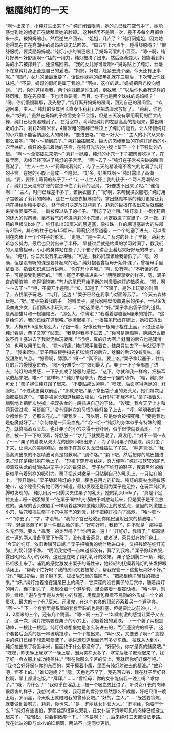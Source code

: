 # 魅魔纯灯的一天

“啊～出来了，小纯灯生出来了～”
纯灯闭着眼睛，她的头已经在空气中了，她能感觉到她的姐姐正在舔舐着她的脸颊。
这种经历不是第一次，差不多每个月都会来一次，被妈妈缩小，然后逆生产回去。
“姐姐，几点了？”纯灯问姐姐，因为她觉得现在正在高潮中的妈妈应该无法回答。
“周五早上六点半，睡得舒服吗？”
“很舒服呢，要奖励妈妈呢。”纯灯小小的嘴巴吸上了妈妈可爱的小豆豆。
“嗯～啊，纯灯好棒～好舒服啊～”猛的一用力，纯灯被挤了出来，然后逐渐变大，她能看到妈妈的小穴被撑开了，还没缩回去。
“我的女儿好可爱啊～”妈妈贴上了纯灯，丝毫不在意纯灯身上全是自己的爱液。
“妈妈，好啦，赶紧去洗个澡，今天还有正事呢。”
“嗯好，女儿的话最重要了。话说你妹妹的成年礼就在三周后，下次带上你妹妹吧。”
“不要，妈妈的房间是属于我的。”
“啊拉，这样的话…”妈妈把目光投向姐姐。
“妈，你别这样看我，两个妹妹都是你生的，别找我…”
“以后你也会有这样的经历哦，现在先预备一下也很重要呢，而且，你不也是两个妹妹的妈妈吗？”
“嗯，你们慢慢聊那，我先撤了。”纯灯离开妈妈的房间，回到自己的房间里。
“欢迎回来，主人。”
纯灯的专属黑长直女仆莉莉已经把洗澡水放好了。
“莉莉，你也来。”
“好的。”
虽然在妈妈的子宫里完全不会饿，但是三天没有享用莉莉的巨大肉棒，纯灯已经饥渴难耐了。
在浴室中，莉莉把纯灯的左腿高高的抬起来，露出粉嫩的小穴。莉莉25厘米长，4厘米粗的肉棒已经顶上了纯灯的耻丘，让人怀疑纯灯的小穴能不能容纳那么大的肉棒。
“要进去咯。”
“嗯～好大～”
“主人的小穴从来都那么紧呢。”
“啊～～顶到底了。”
莉莉抽插起来，巨大的肉棒粗鲁的在纯灯娇嫩的小穴里抽插，疯狂的撞击着她的子宫，在纯灯光洁的小腹上留下一个上下移动的凸起。
“啊～～全部插进来吧～”
莉莉一挺腰，纯灯的小穴一下子把肉棒吃掉了，在最里面，肉棒已经顶进了纯灯的子宫里。
“啊～去了～”纯灯在子宫被突破的瞬间高潮了。
“主人～主人～”莉莉喊着纯灯，存了三天的精液毫不客气的射满了纯灯的子宫。在她的小腹上造成一个隆起。
“好多，好美味啊～”纯灯露出了高潮颜。“要，要怀上莉莉的孩子了～”
“让～让主人怀上我的孩子～”
两人高潮结束了，纯灯三天没有扩张的宫颈卡住了莉莉的冠沟。
“好像拔不出来了呢。”
“谁信啊！”
“主人，时间已经差不多了，该换衣服了。”
“好啊，来帮我换衣服吧。”纯灯用子宫吸紧了莉莉的肉棒。
连在一起更衣挺麻烦的，拿出魅魔本事的纯灯更是让莉莉在持续射精中更衣。
终于纯灯决定放过莉莉了，莉莉的巨根在拔出来后就缩起来变得萎靡不振，一副被榨过头了的样子。
“别忘了这个哦。”纯灯拿出一根比莉莉的还大的假肉棒，毫不客气的塞进莉莉的小穴里，肯定戳进子宫里了。这一戳，莉莉的巨根又boki了，纯灯拿出30厘米的尿道塞，像拉珠一样的尿道塞最大的头部有2厘米，其它的柱子也有1.5厘米。莉莉接过尿道塞，一个个的塞了进去，可以看到在肉棒上一个个柱子的形状。
“走吧。”
“是～主人。”
及时的赶上了早餐，莉莉无论怎么努力，最后也只射出来了半杯。
早餐过后就是枯燥的学习时间了，教我们的人是曾祖母，小小的身体站在垫了几个箱子的讲台上看起来好好玩的样子。
课后。
“纯灯，你三天没有来上课哦。”
“可是，我妈妈应该给我请假了。”
“嗯，的确，但是没有听的课是要补起来的哦。”
纯灯抱着曾祖母开始补课了，曾祖母手里拿着书，指着知识点进行讲解。
“你在开小差哦。”
“啊，没有啊。”
“不听话的孩子，可是要受到惩罚的。”
“啊！尾巴不要插进来～”
“明明很享受的样子，嗯，满子宫的精液嘛，吃得很饱嘛。”有力的尾巴开始不断的刺激着纯灯的敏感点。
“嗯，啊～～去了～”
“哼，不要开小差哦。”
“知，知道了。”
下课了，是外出玩耍的时间了，去找栗子玩吧。
“纯灯，这边！”栗子已经在我家门对面等我了。
“今天去森林玩吧。”
“好。”栗子挽着我的手。
她叫栗子，是我家隔壁吸血鬼家的孩子，一只金发吸血鬼少女，我们俩从小玩到大。
…
“就这里吧。”
“好。”栗子拿出袋子里的道具，是两副猫耳和一根猫尾巴。
“那么大，你确定？”我看着那直径5厘米的插件。
“这是给你的，我的已经在这里咯。”她撩起裙子，一根猫尾巴缠在腿上，她把它拔出来，大概有6.5厘米那么大。仔细一看，好像还有一根绳子栓在上面。不过还没等纯灯看清，栗子又塞了回去。
“我觉得我塞不进去…”
“你可是魅魔啊，魅魔怎么能说不行！塞进去了我就仍你玩耍哦。”
“行吧，真的好大啊。”
魅魔的后穴也是润滑的，也可以用于进食。
“嗯～好痛。”纯灯双手推着它，结果只进去了一半就受不了了。
“我来帮你。”栗子用四根手指先扩张纯灯的后穴，魅魔的后穴没有臭味，有一股甜甜的气息。
“好香啊，舔舔。”
“呀～”
“真不错，要上咯。”栗子拿起塞子，往纯灯的后穴慢慢塞进去。
“嗯～好难受～”扩张到最大了。栗子一下子全部塞了进去，纯灯的难受感，一下子变成了舒服的感觉。
“这下，你就和我一样咯，把猫耳朵戴起来吧。喵～”
“这样吗？”纯灯举起拳头，做出一个猫的动作。
“哇，纯灯好可爱！”栗子抱住纯灯蹭了起来。
“不要贴那么紧啊。”
“嘿嘿，后面塞得满满的，舒服吧。”
“不过我更喜欢前面。”
“那就来吧。”栗子拿出袋子里的双头龙，她们每次见面都要玩这个。
“要是被家长知道我那么淫乱，估计非打死我不可。”栗子摇着头，躺到地上把胖次脱掉，把双头龙的一段插进自己的下体。
“诶嘿，我今天早上才和莉莉做过呢，可舒服了。”没有穿胖次的习惯的纯灯坐了上去。
“哼，明明我的第一次都给你了，还那么花心…”
“要我专一，可以啊，只是你会被榨死哦。”
“要是我也是魅魔就好了。”
“奈何你是一只吸血鬼。”
“哈～哈～”纯灯的身体似乎有特殊的魔力，就算隔着双头龙，也让栗子的小穴变得十分舒服，似乎很快就要高潮。
“子宫，被一下一下的顶着，好舒服～”
“才几下就要高潮了，真没用。”
“对不～啊～去了～～”栗子的爱液从双头龙的缝隙间喷出来了，为了享用栗子的爱液，纯灯坐了下来，让两人的美鲍紧贴，丝毫不在意双头龙已经插进了子宫。
“味道真淡。”
“我高潮流出来的不是精液可真是抱歉啊。”
“到你咯。”
“躺下吧，然后把你的尾巴插进来。”现在是纯灯躺在地上了。
“短裙下穿开裆丝袜，真方便啊。”纯灯把软软的尾巴顺着双头龙的缝隙插进栗子小穴的最深处。
栗子脱下纯灯的鞋子，裹着黑丝的嫩足似乎有着别样的吸引力。栗子把这对嫩足一只贴到自己的乳头上，一只贴在脸上。
“我开动啦。”栗子舔起纯灯的小脚，腰也在用力的扭动。纯灯的脚尖也是敏感地带，这个秘密只有她们两个知道，最初发现还是因为栗子是足控，在玩弄纯灯的脚时发现的。
纯灯用另一只脚尖夹住栗子的乳头，她的乳头boki了。
“真是个足控变态…呀～别舔那里～”在栗子嘴中的小脚由于刺激勾起来，但是栗子是不会放过的。柔软的舌头像触手一样隔着丝袜刺激纯灯脚尖上的敏感点，这里的刺激加上小穴、后穴和插进栗子小穴中尾巴的刺激，终于把纯灯推向了高潮。
“哈～嗯～～”
“你去了。”
“才，才没有。”
“我的子宫已经收到你尾巴里射出来的精液咯。”
“哼，魅魔高潮了可是一件很丢脸的事。”
“好吧好吧，我错了，你不就是｀那种要么宠坏我，要么艹乖我｀的类型吗？”
“你再说一遍！”
“好好好，我错了。”
都高潮过一遍的两人准备享受下午茶了，没有准备茶具，或者说，茶具就在她们身上。
“今天的纯灯，依旧香甜可口呢。”
栗子把嘴角的奶汁舔进口中，又把残留在纯灯苏胸上的奶汁舔干净。
“明明我觉得一点味道都没有，算了到我咯。”
栗子掀起衣服，露出B那么大小的双峰，这还是在喝了纯灯乳汁的效果。
栗子感到胸口一紧，纯灯已经吸上来了。哺乳的感觉激发出栗子的母性来，她轻轻的抚摸着纯灯的头发把眼睛闭上。
“帮我个忙好吗？我的房间又要被搜了，帮我保管一下这些玩具好不好。”
“好。”
喂过奶后，栗子躺下来，拔出后穴里的猫尾巴。
“把那根绳子轻轻的拽出来。”
“好。”纯灯拉着拴在猫尾巴上的绳子，它深深的没在栗子的后穴中，随着纯灯的用力，绳子到头了，那里拴着一个避孕套，里面装着一根震动棒。
“哈～啊，别停，继续。”
避孕套里是从大到小的肛塞，用模具包裹着不规则的外形成一个个的蛋状，最大的一个有7厘米。还没完，在这个套套的顶部还系着另一个避孕套。
“啊～～”
下一个套套里是系着的套套里装的也是肛塞，但是要比之前的小，4，3，2厘米的三个，还有几个跳蛋。
“嗯～啊～去了～”如此刺激的感觉让栗子又去了，这一次，纯灯把嘴吸在栗子的小穴上，吮吸着她的爱液。
下一个装了两根震动棒，一根比一根粗，纯灯很难想象她是怎么装进去的，而且还没完的样子。
这个套套后面系的是一串玻璃拉珠，一个个拉出来。
“啊～又，又要去了啊～”
震惊中的纯灯已经不想去喝爱液了，她只想知道里面还有多少东西。
拉珠从大到小，纯灯拉出来了将近半米，里面终于什么都没有了。
“好家伙，你才是真的魅魔吧。”
“嘿嘿，昨天晚上我塞了一晚上呢，因为实在太多了。塞完后肚子都涨起来了，找了好一会衣服才成功掩盖住。”
“看在你那么辛苦的份上，我就帮你好好保存吧。”
“我也会好好保存你的东西的，栗子摸着小腹，里面有纯灯射进去的精液。”
“放弃吧，怀不上的。”
“谁知道呢？”
“嗯，天色也不早了，我先回去咯，现在肚子里好轻松啊，早上都没吃饭。”
“拜拜。”
……
“曾祖母，你的女仆能借我一晚上吗？求你了。”
“哦，为什么？”
“我似乎在淫乱上…被一个吸血鬼比过了，听说女仆长的肉棒很厉害的样子，我想试试…”
“唉，我可爱的曾孙女居然那么不成器，好吧只借一晚上哦，罗丽丝，今天晚上就陪陪我的曾孙女吧。”
“好的，主人。”
…
“既然要锻炼，就要做到最努力，莉莉，你也来。”
“是，罗丽丝女仆长大人。”
“罗丽丝，你要干什么？”纯灯有些害怕，罗丽丝那根穿过双乳，在女仆装下清晰可见的肉棒已经挺立起来了。
“放轻松，只会稍微疼一下…”
“不要啊！”
…
后来纯灯三天都没法走路。我在此站的ID与pixiv的ID相同，两站不一定同步更新。

